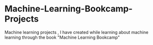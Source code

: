 # Machine-Learning-Bookcamp-Projects
Machine learning projects , I have created while learning about machine learning through the book "Machine Learning Bookcamp"

